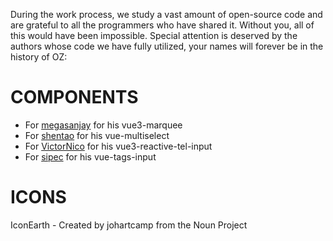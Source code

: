During the work process, we study a vast amount of open-source code and are grateful to all the programmers who have shared it. Without you, all of this would have been impossible. Special attention is deserved by the authors whose code we have fully utilized, your names will forever be in the history of OZ:

# COMPONENTS

- For [megasanjay](https://github.com/megasanjay) for his vue3-marquee
- For [shentao](https://github.com/shentao) for his vue-multiselect
- For [VictorNico](https://github.com/VictorNico) for his vue3-reactive-tel-input
- For [sipec](https://github.com/sipec) for his vue-tags-input

# ICONS

IconEarth - Created by johartcamp from the Noun Project
